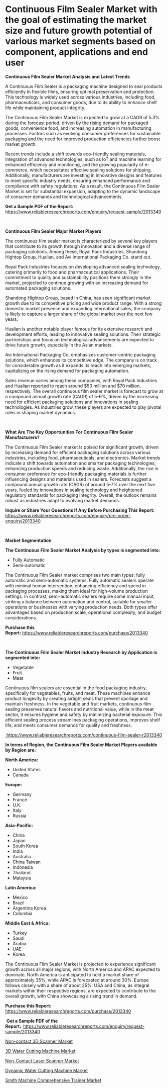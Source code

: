 <p><h1>Continuous Film Sealer Market with the goal of estimating the market size and future growth potential of various market segments based on component, applications and end user</h1></p><p><strong>Continuous Film Sealer Market Analysis and Latest Trends</strong></p>
<p><p>A Continuous Film Sealer is a packaging machine designed to seal products efficiently in flexible films, ensuring optimal preservation and protection. This technology is widely used across various industries, including food, pharmaceuticals, and consumer goods, due to its ability to enhance shelf life while maintaining product integrity. </p><p>The Continuous Film Sealer Market is expected to grow at a CAGR of 5.3% during the forecast period, driven by the rising demand for packaged goods, convenience food, and increasing automation in manufacturing processes. Factors such as evolving consumer preferences for sustainable packaging and the need for improved production efficiencies further boost market growth. </p><p>Recent trends include a shift towards eco-friendly sealing materials, integration of advanced technologies, such as IoT and machine learning for enhanced efficiency and monitoring, and the growing popularity of e-commerce, which necessitates effective sealing solutions for shipping. Additionally, manufacturers are investing in innovative designs and features to meet specific industry needs, ensuring enhanced performance and compliance with safety regulations. As a result, the Continuous Film Sealer Market is set for substantial expansion, adapting to the dynamic landscape of consumer demands and technological advancements.</p></p>
<p><strong>Get a Sample PDF of the Report:&nbsp;</strong> <a href="https://www.reliableresearchreports.com/enquiry/request-sample/2013340?utm_campaign=114&utm_medium=2&utm_source=Github&utm_content=ia&utm_term=02032025&utm_id=continuous-film-sealer">https://www.reliableresearchreports.com/enquiry/request-sample/2013340</a></p>
<p>&nbsp;</p>
<p><strong>Continuous Film Sealer Major Market Players</strong></p>
<p><p>The continuous film sealer market is characterized by several key players that contribute to its growth through innovation and a diverse range of packaging solutions. Among these, Royal Pack Industries, Shandong Hightop Group, Hualian, and Avi International Packaging Co. stand out.</p><p>Royal Pack Industries focuses on developing advanced sealing technology, catering primarily to food and pharmaceutical applications. Their commitment to quality and sustainability positions them strongly in the market, projected to continue growing with an increasing demand for automated packaging solutions.</p><p>Shandong Hightop Group, based in China, has seen significant market growth due to its competitive pricing and wide product range. With a strong domestic market presence and expanding international sales, the company is likely to capture a larger share of the global market over the next few years.</p><p>Hualian is another notable player famous for its extensive research and development efforts, leading to innovative sealing solutions. Their strategic partnerships and focus on technological advancements are expected to drive future growth, especially in the Asian markets.</p><p>Avi International Packaging Co. emphasizes customer-centric packaging solutions, which enhances its competitive edge. The company is on track for considerable growth as it expands its reach into emerging markets, capitalizing on the rising demand for packaging automation.</p><p>Sales revenue varies among these companies, with Royal Pack Industries and Hualian reported to reach around $50 million and $70 million, respectively. The overall continuous film sealer market is forecast to grow at a compound annual growth rate (CAGR) of 5-6%, driven by the increasing need for efficient packaging solutions and innovations in sealing technologies. As industries grow, these players are expected to play pivotal roles in shaping market dynamics.</p></p>
<p>&nbsp;</p>
<p><strong>What Are The Key Opportunities For Continuous Film Sealer Manufacturers?</strong></p>
<p><p>The Continuous Film Sealer market is poised for significant growth, driven by increasing demand for efficient packaging solutions across various industries, including food, pharmaceuticals, and electronics. Market trends indicate a shift towards automation and smarter packaging technologies, enhancing production speeds and reducing waste. Additionally, the rise in consumer preference for eco-friendly packaging materials is further influencing designs and materials used in sealers. Forecasts suggest a compound annual growth rate (CAGR) of around 5-7% over the next five years, fueled by innovations in sealing technology and heightened regulatory standards for packaging integrity. Overall, the outlook remains robust as industries adapt to evolving market demands.</p></p>
<p><strong>Inquire or Share Your Questions If Any Before Purchasing This Report:</strong> <a href="https://www.reliableresearchreports.com/enquiry/pre-order-enquiry/2013340?utm_campaign=114&utm_medium=2&utm_source=Github&utm_content=ia&utm_term=02032025&utm_id=continuous-film-sealer">https://www.reliableresearchreports.com/enquiry/pre-order-enquiry/2013340</a></p>
<p>&nbsp;</p>
<p><strong>Market Segmentation</strong></p>
<p><strong>The Continuous Film Sealer Market Analysis by types is segmented into:</strong></p>
<p><ul><li>Fully Automatic</li><li>Semi-automatic</li></ul></p>
<p><p>The Continuous Film Sealer market comprises two main types: fully automatic and semi-automatic systems. Fully automatic sealers operate with minimal human intervention, enhancing efficiency and speed in packaging processes, making them ideal for high-volume production settings. In contrast, semi-automatic sealers require some manual input, striking a balance between automation and control, suitable for smaller operations or businesses with varying production needs. Both types offer advantages based on production scale, operational complexity, and budget considerations.</p></p>
<p><strong>Purchase this Report:&nbsp;</strong><a href="https://www.reliableresearchreports.com/purchase/2013340?utm_campaign=114&utm_medium=2&utm_source=Github&utm_content=ia&utm_term=02032025&utm_id=continuous-film-sealer">https://www.reliableresearchreports.com/purchase/2013340</a></p>
<p>&nbsp;</p>
<p><strong>The Continuous Film Sealer Market Industry Research by Application is segmented into:</strong></p>
<p><ul><li>Vegetable</li><li>Fruit</li><li>Meat</li></ul></p>
<p><p>Continuous film sealers are essential in the food packaging industry, specifically for vegetables, fruits, and meat. These machines enhance product longevity by creating airtight seals that prevent spoilage and maintain freshness. In the vegetable and fruit markets, continuous film sealing preserves natural flavors and nutritional value, while in the meat sector, it ensures hygiene and safety by minimizing bacterial exposure. This efficient sealing process streamlines packaging operations, improves shelf life, and meets consumer demands for quality and freshness.</p></p>
<p><a href="https://www.reliableresearchreports.com/continuous-film-sealer-r2013340?utm_campaign=114&utm_medium=2&utm_source=Github&utm_content=ia&utm_term=02032025&utm_id=continuous-film-sealer">&nbsp;https://www.reliableresearchreports.com/continuous-film-sealer-r2013340</a></p>
<p><strong>In terms of Region, the Continuous Film Sealer Market Players available by Region are:</strong></p>
<p>
    <p> <strong> North America: </strong>
        <ul>
            <li>United States</li>
            <li>Canada</li>
        </ul>
        </p> 
    <p> <strong> Europe: </strong>
        <ul>
            <li>Germany</li>
            <li>France</li>
            <li>U.K.</li>
            <li>Italy</li>
            <li>Russia</li>
        </ul>
        </p> 
    <p> <strong> Asia-Pacific: </strong>
        <ul>
            <li>China</li>
            <li>Japan</li>
            <li>South Korea</li>
            <li>India</li>
            <li>Australia</li>
            <li>China Taiwan</li>
            <li>Indonesia</li>
            <li>Thailand</li>
            <li>Malaysia</li>
        </ul>
        </p> 
    <p> <strong> Latin America: </strong>
        <ul>
            <li>Mexico</li>
            <li>Brazil</li>
            <li>Argentina Korea</li>
            <li>Colombia</li>
        </ul>
        </p> 
    <p> <strong> Middle East & Africa: </strong>
        <ul>
            <li>Turkey</li>
            <li>Saudi</li>
            <li>Arabia</li>
            <li>UAE</li>
            <li>Korea</li>
        </ul>
    </p>
    </p>
<p><p>The Continuous Film Sealer Market is projected to experience significant growth across all major regions, with North America and APAC expected to dominate. North America is anticipated to hold a market share of approximately 35%, while APAC is forecasted at around 30%. Europe follows closely with a share of about 25%. USA and China, as integral markets within their respective regions, are expected to contribute to the overall growth, with China showcasing a rising trend in demand.</p></p>
<p><strong>Purchase this Report: </strong><a href="https://www.reliableresearchreports.com/purchase/2013340?utm_campaign=114&utm_medium=2&utm_source=Github&utm_content=ia&utm_term=02032025&utm_id=continuous-film-sealer">https://www.reliableresearchreports.com/purchase/2013340</a></p>
<p>&nbsp;<strong>Get a Sample PDF of the Report:&nbsp;&nbsp;</strong><a href="https://www.reliableresearchreports.com/enquiry/request-sample/2013340?utm_campaign=114&utm_medium=2&utm_source=Github&utm_content=ia&utm_term=02032025&utm_id=continuous-film-sealer">https://www.reliableresearchreports.com/enquiry/request-sample/2013340</a></p>
<p><strong></strong></p>
<p><p><a href="https://github.com/shopovdjondo/Market-Research-Report-List-1/blob/main/non-contact-3d-scanner-market.md?utm_campaign=114&utm_medium=2&utm_source=Github&utm_content=ia&utm_term=02032025&utm_id=continuous-film-sealer">Non-contact 3D Scanner Market</a></p><p><a href="https://github.com/salodipura00/Market-Research-Report-List-1/blob/main/3d-water-cutting-machine-market.md?utm_campaign=114&utm_medium=2&utm_source=Github&utm_content=ia&utm_term=02032025&utm_id=continuous-film-sealer">3D Water Cutting Machine Market</a></p><p><a href="https://github.com/saeiddaemo/Market-Research-Report-List-1/blob/main/non-contact-laser-scanner-market.md?utm_campaign=114&utm_medium=2&utm_source=Github&utm_content=ia&utm_term=02032025&utm_id=continuous-film-sealer">Non-Contact Laser Scanner Market</a></p><p><a href="https://github.com/supicweg/Market-Research-Report-List-1/blob/main/dynamic-water-cutting-machine-market.md?utm_campaign=114&utm_medium=2&utm_source=Github&utm_content=ia&utm_term=02032025&utm_id=continuous-film-sealer">Dynamic Water Cutting Machine Market</a></p><p><a href="https://github.com/plawragarile/Market-Research-Report-List-1/blob/main/smith-machine-comprehensive-trainer-market.md?utm_campaign=114&utm_medium=2&utm_source=Github&utm_content=ia&utm_term=02032025&utm_id=continuous-film-sealer">Smith Machine Comprehensive Trainer Market</a></p></p>